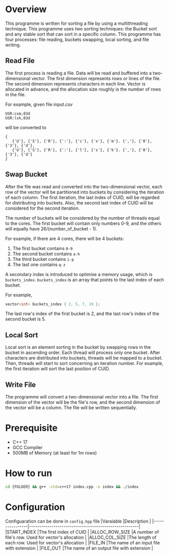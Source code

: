 # Overview
This programme is written for sorting a file by using a multithreading technique. This programme uses two sorting techniques: the Bucket sort and any stable sort that can sort in a specific column. This programme has four processes: file reading, buckets swapping, local sorting, and file writing.

## Read File
The first process is reading a file. Data will be read and buffered into a two-dimensional vector. The first dimension represents rows or lines of the file. The second dimension represents characters in each line. Vector is allocated in advance, and the allocation size roughly is the number of rows in the file.

For example, given file input.csv

```
USR:cxm,03d
USR:lsk,03d
```
will be converted to
```
{
   {'U'}, {'S'}, {'R'}, {':'}, {'c'}, {'x'}, {'m'}. {','}, {'0'}, {'3'}, {'d'},
   {'U'}, {'S'}, {'R'}, {':'}, {'l'}, {'s'}, {'k'}. {','}, {'0'}, {'3'}, {'d'}
}
```

## Swap Bucket
After the file was read and converted into the two-dimensional vector, each row of the vector will be partitioned into buckets by considering the iteration of each column. The first iteration, the last index of CUID, will be regarded for distributing into buckets. Also, the second last index of CUID will be considered for the second iteration.

The number of buckets will be considered by the number of threads equal to the cores. The first bucket will contain only numbers 0-9, and the others will equally have 26/(number_of_bucket - 1).

For example, if there are 4 cores, there will be 4 buckets:
1. The first bucket contains `0-9`
2. The second bucket contains `a-h`
3. The third bucket contains `i-p`
4. The last one contains `q-z`

A secondary index is introduced to optimise a memory usage, which is `buckets_index`. `buckets_index` is an array that points to the last index of each bucket.

For example,
```cpp
vector<int> buckets_index { 2, 5, 7, 19 };
```
The last row's index of the first bucket is 2, and the last row's index of the second bucket is 5.

## Local Sort
Local sort is an element sorting in the bucket by swapping rows in the bucket in ascending order. Each thread will process only one bucket. After characters are distributed into buckets, threads will be mapped to a bucket. Then, threads will start to sort concerning an iteration number. For example, the first iteration will sort the last position of CUID.

## Write File
The programme will convert a two-dimensional vector into a file. The first dimension of the vector will be the file's row, and the second dimension of the vector will be a column. The file will be written sequentially.

# Prerequisite
- C++ 17
- GCC Compiler
- 500MB of Memory (at least for 1m rows)

# How to run

```sh
cd {FOLDER} && g++ -std=c++17 index.cpp -o index && ./index
```

# Configuration

Configuaration can be done in `config.hpp` file
|Varaiable       |Description                                           |
|----------------|------------------------------------------------------|
|START_INDEX     |The first index of CUID                               |
|ALLOC_ROW_SIZE  |A number of file's row. Used for vector's allocation  |
|ALLOC_COL_SIZE  |The length of each row. Used for vector's allocation  |
|FILE_IN         |The name of an input file with extension              |
|FILE_OUT        |The name of an output file with extension             |